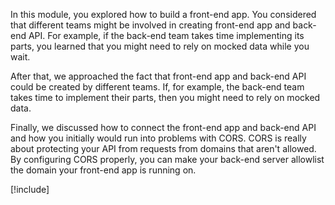 In this module, you explored how to build a front-end app. You considered that different teams might be involved in creating front-end app and back-end API. For example, if the back-end team takes time implementing its parts, you learned that you might need to rely on mocked data while you wait.

After that, we approached the fact that front-end app and back-end API could be created by different teams. If, for example, the back-end team takes time to implement their parts, then you might need to rely on mocked data.

Finally, we discussed how to connect the front-end app and back-end API and how you initially would run into problems with CORS. CORS is really about protecting your API from requests from domains that aren't allowed. By configuring CORS properly, you can make your back-end server allowlist the domain your front-end app is running on.

[!include[](../../../includes/dotnet-summary.md)]
